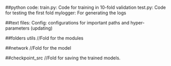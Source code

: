 ##python code:
train.py: Code for training in 10-fold validation 
test.py: Code for testing the first fold
mylogger: For generating the logs

##text files:
Config: configurations for important paths and hyper-parameters (updating)

##folders
utils
  //Fold for the modules

##network
  //Fold for the model

##checkpoint_src
  //Fold for saving the trained models.


